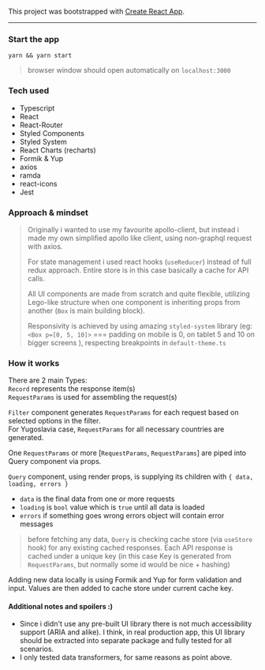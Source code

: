 This project was bootstrapped with [Create React App](https://github.com/facebook/create-react-app).

---

### Start the app  
`yarn && yarn start`
> browser window should open automatically on `localhost:3000`   

### Tech used
- Typescript
- React
- React-Router
- Styled Components 
- Styled System
- React Charts (recharts)
- Formik & Yup
- axios
- ramda
- react-icons
- Jest 

### Approach & mindset  

> Originally i wanted to use my favourite apollo-client, but instead i made my own simplified apollo like client, using non-graphql request with axios.
>
> For state management i used react hooks (`useReducer`) instead of full redux approach. Entire store is in this case basically a cache for API calls.  
> 
> All UI components are made from scratch and quite flexible, utilizing Lego-like structure when one component is inheriting props from another (`Box` is main building block).
>
> Responsivity is achieved by using amazing `styled-system` library (eg: `<Box p=[0, 5, 10]>` === padding on mobile is 0, on tablet 5 and 10 on bigger screens ), respecting breakpoints in `default-theme.ts`

### How it works

There are 2 main Types:  
`Record` represents the response item(s)  
`RequestParams` is used for assembling the request(s)   

`Filter` component generates `RequestParams` for each request based on selected options in the filter.  
For Yugoslavia case, `RequestParams` for all necessary countries are generated.  

One `RequestParams` or more [`RequestParams`, `RequestParams`] are piped into Query component via props.    

`Query` component, using render props, is supplying its children with `{ data, loading, errors }`  
- `data` is the final data from one or more requests
- `loading` is `bool` value which is `true` until all data is loaded  
- `errors` if something goes wrong errors object will contain error messages    
> before fetching any data, `Query` is checking cache store (via `useStore` hook) for any existing  cached responses. Each API response is cached under a unique key (in this case Key is generated from `RequestParams`, but normally some id would be nice + hashing) 

Adding new data locally is using Formik and Yup for form validation and input. Values are then added to cache store under current cache key. 


#### Additional notes and spoilers :)
- Since i didn't use any pre-built UI library there is not much accessibility support (ARIA and alike). I think, in real production app, this UI library should be extracted into separate package and fully tested for all scenarios.  
- I only tested data transformers, for same reasons as point above.  

